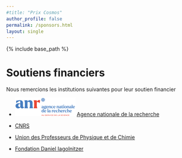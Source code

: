 ```yaml
---
#title: "Prix Cosmos"
author_profile: false
permalink: /sponsors.html
layout: single
---
```


{% include base_path %}



# Soutiens financiers

Nous remercions les institutions suivantes pour leur soutien financier

* ![ANR](/images/anr-logo-2021_small.png) [Agence
nationale de la recherche](http://www.anr.fr)

* [CNRS](http://www.cnrs.fr)

* [Union des Professeurs de Physique et de Chimie](https://www.udppc.asso.fr)

* [Fondation Daniel Iagolnitzer](https://www.fondationdefrance.org/fr/annuaire-des-fondations/fondation-daniel-iagolnitzer)
